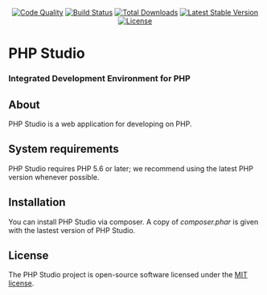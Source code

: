 <p align="center">
<a href="https://scrutinizer-ci.com/g/Pleets/PHPStudio"><img src="https://img.shields.io/scrutinizer/g/pleets/PHPStudio.svg" alt="Code Quality"></a>
<a href="https://scrutinizer-ci.com/g/Pleets/PHPStudio/build-status/master"><img src="https://scrutinizer-ci.com/g/Pleets/PHPStudio/badges/build.png?b=master" alt="Build Status"></a>
<a href="https://packagist.org/packages/pleets/PHPStudio"><img src="https://poser.pugx.org/pleets/PHPStudio/d/total.svg" alt="Total Downloads"></a>
<a href="https://packagist.org/packages/pleets/PHPStudio"><img src="https://poser.pugx.org/pleets/PHPStudio/v/stable.svg" alt="Latest Stable Version"></a>
<a href="https://packagist.org/packages/pleets/PHPStudio"><img src="https://poser.pugx.org/pleets/PHPStudio/license.svg" alt="License"></a>
</p>

# PHP Studio
### Integrated Development Environment for PHP

## About

PHP Studio is a web application for developing on PHP.

## System requirements

PHP Studio requires PHP 5.6 or later; we recommend using the latest PHP version whenever possible.

## Installation

You can install PHP Studio via composer. A copy of *composer.phar* is given with the lastest version of PHP Studio.

## License

The PHP Studio project is open-source software licensed under the [MIT license](http://opensource.org/licenses/MIT).
